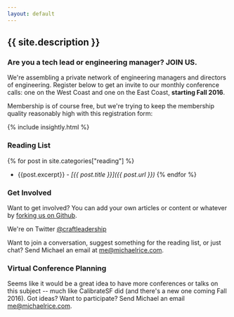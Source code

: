 ```yaml
---
layout: default
---
```


## {{ site.description }}

### Are you a tech lead or engineering manager? JOIN US.

We're assembling a private network of engineering managers and directors of engineering. Register below to get an invite to our monthly conference calls: one on the West Coast and one on the East Coast, **starting Fall 2016**.

Membership is of course free, but we're trying to keep the membership quality reasonably high with this registration form:

{% include insightly.html %}

### Reading List <i class="fa fa-book" aria-hidden="true"></i>

{% for post in site.categories["reading"]  %}
  * {{post.excerpt}} - *[{{ post.title }}]({{ post.url }})*
{% endfor %}

### Get Involved <i class="fa fa-github" aria-hidden="true"></i> <i class="fa fa-twitter" aria-hidden="true"></i> <i class="fa fa-envelope-o" aria-hidden="true"></i>

Want to get involved? You can add your own articles or content or whatever by [forking us on Github](https://github.com/craftleadership/craftleadership.github.io).

We're on Twitter [@craftleadership <i class="fa fa-twitter" aria-hidden="true"></i>](https://twitter.com/craftleadership)

Want to join a conversation, suggest something for the reading list, or just chat? Send Michael an email at [me@michaelrice.com](mailto:me@michaelrice.com).

### Virtual Conference Planning <i class="fa fa-volume-up" aria-hidden="true"></i>

Seems like it would be a great idea to have more conferences or talks on this subject -- much like CalibrateSF did (and there's a new one coming Fall 2016). Got ideas? Want to participate? Send Michael an email [me@michaelrice.com](mailto:me@michaelrice.com).
